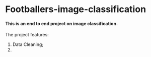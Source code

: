 # Footballers-image-classification
#### This is an end to end project on image classification.  
The project features:
1. Data Cleaning; 
2. 
